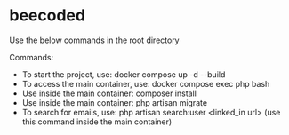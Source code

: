 # beecoded

Use the below commands in the root directory

Commands:
- To start the project, use: docker compose up -d --build
- To access the main container, use: docker compose exec php bash
- Use inside the main container: composer install
- Use inside the main container: php artisan migrate
- To search for emails, use: php artisan search:user <user name> <company name> <linked_in url> (use this command inside the main container)
